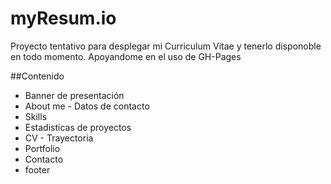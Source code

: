 # myResum.io
Proyecto tentativo para desplegar mi Curriculum Vitae y tenerlo disponoble en todo momento. Apoyandome en el uso de GH-Pages

##Contenido
- Banner de presentación
- About me - Datos de contacto
- Skills
- Estadisticas de proyectos
- CV - Trayectoria
- Portfolio
- Contacto
- footer
